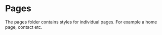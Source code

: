 # Pages

The pages folder contains styles for individual pages. For example a home page, contact etc.
